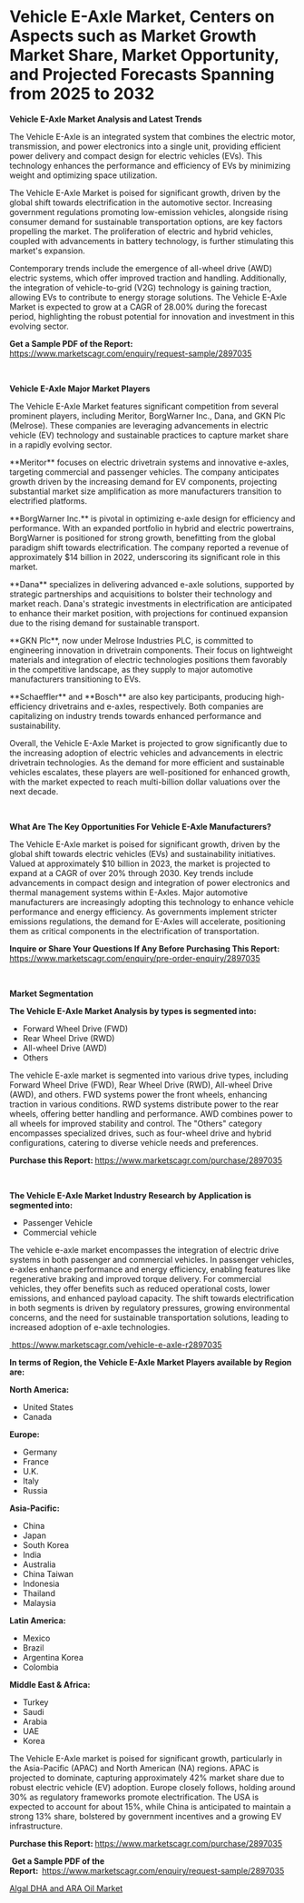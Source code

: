 <p><h1>Vehicle E-Axle Market, Centers on Aspects such as Market Growth Market Share, Market Opportunity, and Projected Forecasts Spanning from 2025 to 2032</h1></p><p><strong>Vehicle E-Axle Market Analysis and Latest Trends</strong></p>
<p><p>The Vehicle E-Axle is an integrated system that combines the electric motor, transmission, and power electronics into a single unit, providing efficient power delivery and compact design for electric vehicles (EVs). This technology enhances the performance and efficiency of EVs by minimizing weight and optimizing space utilization.</p><p>The Vehicle E-Axle Market is poised for significant growth, driven by the global shift towards electrification in the automotive sector. Increasing government regulations promoting low-emission vehicles, alongside rising consumer demand for sustainable transportation options, are key factors propelling the market. The proliferation of electric and hybrid vehicles, coupled with advancements in battery technology, is further stimulating this market's expansion.</p><p>Contemporary trends include the emergence of all-wheel drive (AWD) electric systems, which offer improved traction and handling. Additionally, the integration of vehicle-to-grid (V2G) technology is gaining traction, allowing EVs to contribute to energy storage solutions. The Vehicle E-Axle Market is expected to grow at a CAGR of 28.00% during the forecast period, highlighting the robust potential for innovation and investment in this evolving sector.</p></p>
<p><strong>Get a Sample PDF of the Report:&nbsp;</strong> <a href="https://www.marketscagr.com/enquiry/request-sample/2897035?utm_campaign=2800&utm_medium=2&utm_source=Github&utm_content=ia&utm_term=15032025&utm_id=vehicle-e-axle">https://www.marketscagr.com/enquiry/request-sample/2897035</a></p>
<p>&nbsp;</p>
<p><strong>Vehicle E-Axle Major Market Players</strong></p>
<p><p>The Vehicle E-Axle Market features significant competition from several prominent players, including Meritor, BorgWarner Inc., Dana, and GKN Plc (Melrose). These companies are leveraging advancements in electric vehicle (EV) technology and sustainable practices to capture market share in a rapidly evolving sector.</p><p>**Meritor** focuses on electric drivetrain systems and innovative e-axles, targeting commercial and passenger vehicles. The company anticipates growth driven by the increasing demand for EV components, projecting substantial market size amplification as more manufacturers transition to electrified platforms.</p><p>**BorgWarner Inc.** is pivotal in optimizing e-axle design for efficiency and performance. With an expanded portfolio in hybrid and electric powertrains, BorgWarner is positioned for strong growth, benefitting from the global paradigm shift towards electrification. The company reported a revenue of approximately $14 billion in 2022, underscoring its significant role in this market.</p><p>**Dana** specializes in delivering advanced e-axle solutions, supported by strategic partnerships and acquisitions to bolster their technology and market reach. Dana's strategic investments in electrification are anticipated to enhance their market position, with projections for continued expansion due to the rising demand for sustainable transport.</p><p>**GKN Plc**, now under Melrose Industries PLC, is committed to engineering innovation in drivetrain components. Their focus on lightweight materials and integration of electric technologies positions them favorably in the competitive landscape, as they supply to major automotive manufacturers transitioning to EVs.</p><p>**Schaeffler** and **Bosch** are also key participants, producing high-efficiency drivetrains and e-axles, respectively. Both companies are capitalizing on industry trends towards enhanced performance and sustainability.</p><p>Overall, the Vehicle E-Axle Market is projected to grow significantly due to the increasing adoption of electric vehicles and advancements in electric drivetrain technologies. As the demand for more efficient and sustainable vehicles escalates, these players are well-positioned for enhanced growth, with the market expected to reach multi-billion dollar valuations over the next decade.</p></p>
<p>&nbsp;</p>
<p><strong>What Are The Key Opportunities For Vehicle E-Axle Manufacturers?</strong></p>
<p><p>The Vehicle E-Axle market is poised for significant growth, driven by the global shift towards electric vehicles (EVs) and sustainability initiatives. Valued at approximately $10 billion in 2023, the market is projected to expand at a CAGR of over 20% through 2030. Key trends include advancements in compact design and integration of power electronics and thermal management systems within E-Axles. Major automotive manufacturers are increasingly adopting this technology to enhance vehicle performance and energy efficiency. As governments implement stricter emissions regulations, the demand for E-Axles will accelerate, positioning them as critical components in the electrification of transportation.</p></p>
<p><strong>Inquire or Share Your Questions If Any Before Purchasing This Report:</strong> <a href="https://www.marketscagr.com/enquiry/pre-order-enquiry/2897035?utm_campaign=2800&utm_medium=2&utm_source=Github&utm_content=ia&utm_term=15032025&utm_id=vehicle-e-axle">https://www.marketscagr.com/enquiry/pre-order-enquiry/2897035</a></p>
<p>&nbsp;</p>
<p><strong>Market Segmentation</strong></p>
<p><strong>The Vehicle E-Axle Market Analysis by types is segmented into:</strong></p>
<p><ul><li>Forward Wheel Drive (FWD)</li><li>Rear Wheel Drive (RWD)</li><li>All-wheel Drive (AWD)</li><li>Others</li></ul></p>
<p><p>The vehicle E-axle market is segmented into various drive types, including Forward Wheel Drive (FWD), Rear Wheel Drive (RWD), All-wheel Drive (AWD), and others. FWD systems power the front wheels, enhancing traction in various conditions. RWD systems distribute power to the rear wheels, offering better handling and performance. AWD combines power to all wheels for improved stability and control. The "Others" category encompasses specialized drives, such as four-wheel drive and hybrid configurations, catering to diverse vehicle needs and preferences.</p></p>
<p><strong>Purchase this Report:&nbsp;</strong><a href="https://www.marketscagr.com/purchase/2897035?utm_campaign=2800&utm_medium=2&utm_source=Github&utm_content=ia&utm_term=15032025&utm_id=vehicle-e-axle">https://www.marketscagr.com/purchase/2897035</a></p>
<p>&nbsp;</p>
<p><strong>The Vehicle E-Axle Market Industry Research by Application is segmented into:</strong></p>
<p><ul><li>Passenger Vehicle</li><li>Commercial vehicle</li></ul></p>
<p><p>The vehicle e-axle market encompasses the integration of electric drive systems in both passenger and commercial vehicles. In passenger vehicles, e-axles enhance performance and energy efficiency, enabling features like regenerative braking and improved torque delivery. For commercial vehicles, they offer benefits such as reduced operational costs, lower emissions, and enhanced payload capacity. The shift towards electrification in both segments is driven by regulatory pressures, growing environmental concerns, and the need for sustainable transportation solutions, leading to increased adoption of e-axle technologies.</p></p>
<p><a href="https://www.marketscagr.com/vehicle-e-axle-r2897035?utm_campaign=2800&utm_medium=2&utm_source=Github&utm_content=ia&utm_term=15032025&utm_id=vehicle-e-axle">&nbsp;https://www.marketscagr.com/vehicle-e-axle-r2897035</a></p>
<p><strong>In terms of Region, the Vehicle E-Axle Market Players available by Region are:</strong></p>
<p>
    <p> <strong> North America: </strong>
        <ul>
            <li>United States</li>
            <li>Canada</li>
        </ul>
        </p> 
    <p> <strong> Europe: </strong>
        <ul>
            <li>Germany</li>
            <li>France</li>
            <li>U.K.</li>
            <li>Italy</li>
            <li>Russia</li>
        </ul>
        </p> 
    <p> <strong> Asia-Pacific: </strong>
        <ul>
            <li>China</li>
            <li>Japan</li>
            <li>South Korea</li>
            <li>India</li>
            <li>Australia</li>
            <li>China Taiwan</li>
            <li>Indonesia</li>
            <li>Thailand</li>
            <li>Malaysia</li>
        </ul>
        </p> 
    <p> <strong> Latin America: </strong>
        <ul>
            <li>Mexico</li>
            <li>Brazil</li>
            <li>Argentina Korea</li>
            <li>Colombia</li>
        </ul>
        </p> 
    <p> <strong> Middle East & Africa: </strong>
        <ul>
            <li>Turkey</li>
            <li>Saudi</li>
            <li>Arabia</li>
            <li>UAE</li>
            <li>Korea</li>
        </ul>
    </p>
    </p>
<p><p>The Vehicle E-Axle market is poised for significant growth, particularly in the Asia-Pacific (APAC) and North American (NA) regions. APAC is projected to dominate, capturing approximately 42% market share due to robust electric vehicle (EV) adoption. Europe closely follows, holding around 30% as regulatory frameworks promote electrification. The USA is expected to account for about 15%, while China is anticipated to maintain a strong 13% share, bolstered by government incentives and a growing EV infrastructure.</p></p>
<p><strong>Purchase this Report: </strong><a href="https://www.marketscagr.com/purchase/2897035?utm_campaign=2800&utm_medium=2&utm_source=Github&utm_content=ia&utm_term=15032025&utm_id=vehicle-e-axle">https://www.marketscagr.com/purchase/2897035</a></p>
<p>&nbsp;<strong>Get a Sample PDF of the Report:&nbsp;&nbsp;</strong><a href="https://www.marketscagr.com/enquiry/request-sample/2897035?utm_campaign=2800&utm_medium=2&utm_source=Github&utm_content=ia&utm_term=15032025&utm_id=vehicle-e-axle">https://www.marketscagr.com/enquiry/request-sample/2897035</a></p>
<p><strong></strong></p>
<p><p><a href="https://github.com/donnettaletizia/Market-Research-Report-List-1/blob/main/algal-dha-and-ara-oil-market.md?utm_campaign=2800&utm_medium=2&utm_source=Github&utm_content=ia&utm_term=15032025&utm_id=vehicle-e-axle">Algal DHA and ARA Oil Market</a></p></p>